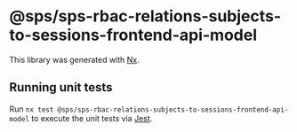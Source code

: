 # @sps/sps-rbac-relations-subjects-to-sessions-frontend-api-model

This library was generated with [Nx](https://nx.dev).

## Running unit tests

Run `nx test @sps/sps-rbac-relations-subjects-to-sessions-frontend-api-model` to execute the unit tests via [Jest](https://jestjs.io).
